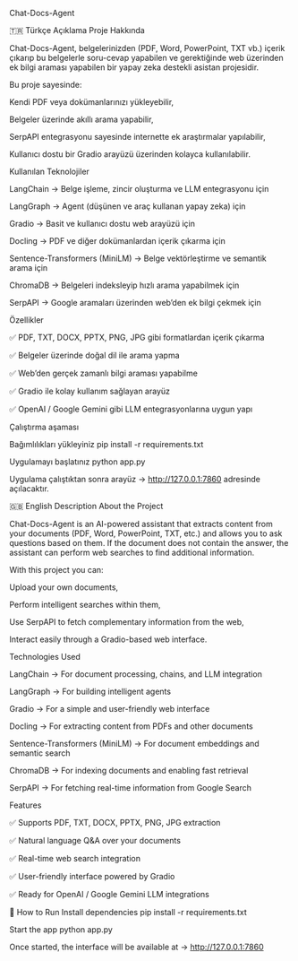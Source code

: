 Chat-Docs-Agent



🇹🇷 Türkçe Açıklama
Proje Hakkında

Chat-Docs-Agent, belgelerinizden (PDF, Word, PowerPoint, TXT vb.) içerik çıkarıp bu belgelerle soru-cevap yapabilen ve gerektiğinde web üzerinden ek bilgi araması yapabilen bir yapay zeka destekli asistan projesidir.

Bu proje sayesinde:

Kendi PDF veya dokümanlarınızı yükleyebilir,

Belgeler üzerinde akıllı arama yapabilir,

SerpAPI entegrasyonu sayesinde internette ek araştırmalar yapılabilir,

Kullanıcı dostu bir Gradio arayüzü üzerinden kolayca kullanılabilir.

 Kullanılan Teknolojiler

LangChain → Belge işleme, zincir oluşturma ve LLM entegrasyonu için

LangGraph → Agent (düşünen ve araç kullanan yapay zeka) için

Gradio → Basit ve kullanıcı dostu web arayüzü için

Docling → PDF ve diğer dokümanlardan içerik çıkarma için

Sentence-Transformers (MiniLM) → Belge vektörleştirme ve semantik arama için

ChromaDB → Belgeleri indeksleyip hızlı arama yapabilmek için

SerpAPI → Google aramaları üzerinden web’den ek bilgi çekmek için

 Özellikler

✅ PDF, TXT, DOCX, PPTX, PNG, JPG gibi formatlardan içerik çıkarma


✅ Belgeler üzerinde doğal dil ile arama yapma


✅ Web’den gerçek zamanlı bilgi araması yapabilme


✅ Gradio ile kolay kullanım sağlayan arayüz


✅ OpenAI / Google Gemini gibi LLM entegrasyonlarına uygun yapı



 Çalıştırma aşaması

 
Bağımlılıkları yükleyiniz
pip install -r requirements.txt

Uygulamayı başlatınız
python app.py


Uygulama çalıştıktan sonra arayüz → http://127.0.0.1:7860 adresinde açılacaktır.

🇬🇧 English Description
 About the Project

Chat-Docs-Agent is an AI-powered assistant that extracts content from your documents (PDF, Word, PowerPoint, TXT, etc.) and allows you to ask questions based on them. If the document does not contain the answer, the assistant can perform web searches to find additional information.

With this project you can:

Upload your own documents,

Perform intelligent searches within them,

Use SerpAPI to fetch complementary information from the web,

Interact easily through a Gradio-based web interface.

 Technologies Used

LangChain → For document processing, chains, and LLM integration

LangGraph → For building intelligent agents

Gradio → For a simple and user-friendly web interface

Docling → For extracting content from PDFs and other documents

Sentence-Transformers (MiniLM) → For document embeddings and semantic search

ChromaDB → For indexing documents and enabling fast retrieval

SerpAPI → For fetching real-time information from Google Search

 Features

✅ Supports PDF, TXT, DOCX, PPTX, PNG, JPG extraction


✅ Natural language Q&A over your documents


✅ Real-time web search integration


✅ User-friendly interface powered by Gradio


✅ Ready for OpenAI / Google Gemini LLM integrations



🔹 How to Run
Install dependencies
pip install -r requirements.txt

Start the app
python app.py


Once started, the interface will be available at → http://127.0.0.1:7860
